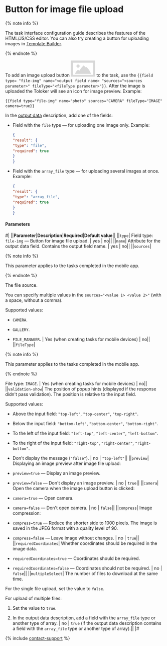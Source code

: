 # Button for image file upload

{% note info %}

The task interface configuration guide describes the features of the HTML/JS/CSS editor. You can also try creating a button for uploading images in [Template Builder](../../../template-builder/reference/field.media-file.md).

{% endnote %}

To add an image upload button ![](../../_images/other/b-image-button.svg) to the task, use the `{{field type= "file-img" name="<output field name> "sources="<sources parameter>" fileType="<fileType parameter>"}}`. After the image is uploaded the Toloker will see an icon for image preview. Example:

```plaintext
{{field type="file-img" name="photo" sources="CAMERA" fileType="IMAGE" camera=true}}
```

In the [output data](../incoming.md) description, add one of the fields:

- Field with the `file` type — for uploading one image only. Example:

    ```json
    {
    "result": {
    "type": "file",
    "required": true
    }
    }
    ```

- Field with the `array_file` type — for uploading several images at once. Example:

    ```json
    {
    "result": {
    "type": "array_file",
    "required": true
    }
    }
    ```

#### Parameters

#|
||**Parameter**|**Description**|**Required**|**Default value**||
||`type`| Field type: `file-img` — Button for image file upload. | yes | no||
||`name`| Attribute for the output data field. Contains the output field name. | yes | no||
||`sources`|

{% note info %}

This parameter applies to the tasks completed in the mobile app.

{% endnote %}

The file source.

You can specify multiple values in the `sources="<value 1> <value 2>"` (with a space, without a comma).

Supported values:

- `CAMERA`.

- `GALLERY`.

- `FILE_MANAGER`. | Yes (when creating tasks for mobile devices) | no||
||`fileType`|

{% note info %}

This parameter applies to the tasks completed in the mobile app.

{% endnote %}

File type: `IMAGE`. | Yes (when creating tasks for mobile devices) | no||
||`validation-show`| The position of popup hints (displayed if the response didn't pass validation). The position is relative to the input field.

Supported values:

- Above the input field: `"top-left"`, `"top-center"`, `"top-right"`.

- Below the input field: `"bottom-left"`, `"bottom-center"`, `"bottom-right"`.

- To the left of the input field: `"left-top"`, `"left-center"`, `"left-bottom"`.

- To the right of the input field: `"right-top"`, `"right-center"`, `"right-bottom"`.

- Don't display the message (`"false"`). | no | `"top-left"`||
||`preview`| Displaying an image preview after image file upload:

- `preview=true` — Display an image preview.

- `preview=false` — Don't display an image preview. | no | `true`||
||`camera`| Open the camera when the image upload button is clicked:

- `camera=true` — Open camera.

- `camera=false` — Don't open camera. | no | `false`||
||`compress`| Image compression:

- `compress=true` — Reduce the shorter side to 1000 pixels. The image is saved in the JPEG format with a quality level of 90.

- `compress=false` — Leave image without changes. | no | `true`||
||`requiredCoordinates`| Whether coordinates should be required in the image data.

- `requiredCoordinates=true` — Coordinates should be required.

- `requiredCoordinates=false` — Coordinates should not be required. | no | `false`||
||`multipleSelect`| The number of files to download at the same time.

For the single file upload, set the value to `false`.

For upload of multiple files:

1. Set the value to `true`.

1. In the output data description, add a field with the `array_file` type or another type of array. | no | `true` (if the output data description contains a field with the `array_file` type or another type of array).||
|#

{% include [contact-support](../../_includes/contact-support.md) %}
